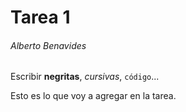 # Tarea 1

###### Alberto Benavides

Escribir **negritas**, _cursivas_, `código`...

Esto es lo que voy a agregar en la tarea.
